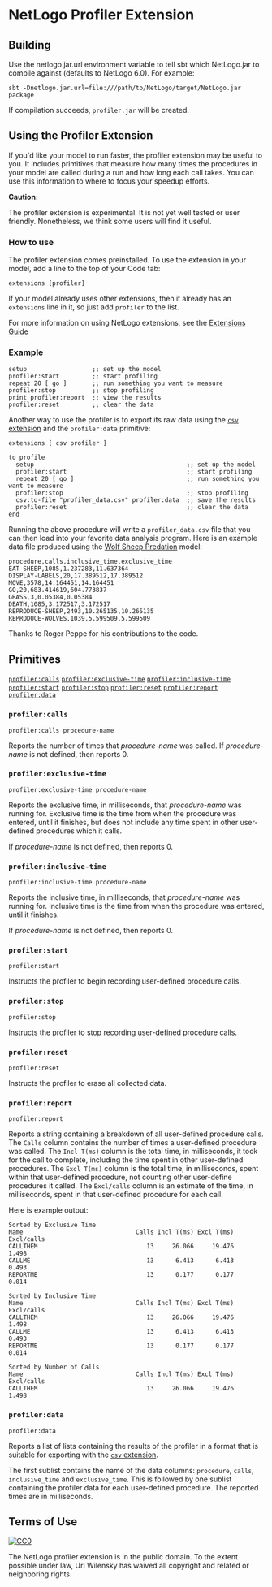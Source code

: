 
# NetLogo Profiler Extension

## Building

Use the netlogo.jar.url environment variable to tell sbt which NetLogo.jar to compile against (defaults to NetLogo 6.0). For example:

    sbt -Dnetlogo.jar.url=file:///path/to/NetLogo/target/NetLogo.jar package

If compilation succeeds, `profiler.jar` will be created.

## Using the Profiler Extension

If you'd like your model to run faster, the profiler extension
may be useful to you. It includes primitives that measure how many
times the procedures in your model are called during a run and how
long each call takes. You can use this information to where to focus
your speedup efforts.

**Caution:**

The profiler extension is experimental. It is not yet well tested or
user friendly. Nonetheless, we think some users will find it useful.

### How to use

The profiler extension comes preinstalled. To use the extension in
your model, add a line to the top of your Code tab:

```NetLogo
extensions [profiler]
```

If your model already uses other extensions, then it already has an
`extensions` line in it, so just add `profiler` to the list.

For more information on using NetLogo extensions,
see the [Extensions Guide](http://ccl.northwestern.edu/netlogo/docs/extensions.html)

### Example

```NetLogo
setup                  ;; set up the model
profiler:start         ;; start profiling
repeat 20 [ go ]       ;; run something you want to measure
profiler:stop          ;; stop profiling
print profiler:report  ;; view the results
profiler:reset         ;; clear the data
```

Another way to use the profiler is to export its raw data using
the [`csv` extension](https://ccl.northwestern.edu/netlogo/docs/csv.html)
and the `profiler:data` primitive:

```NetLogo
extensions [ csv profiler ]

to profile
  setup                                          ;; set up the model
  profiler:start                                 ;; start profiling
  repeat 20 [ go ]                               ;; run something you want to measure
  profiler:stop                                  ;; stop profiling
  csv:to-file "profiler_data.csv" profiler:data  ;; save the results
  profiler:reset                                 ;; clear the data  
end
```

Running the above procedure will write a `profiler_data.csv` file that you can then load into your
favorite data analysis program. Here is an example data file produced using
the [Wolf Sheep Predation](https://ccl.northwestern.edu/netlogo/models/WolfSheepPredation) model:

```CSV
procedure,calls,inclusive_time,exclusive_time
EAT-SHEEP,1085,1.237283,11.637364
DISPLAY-LABELS,20,17.389512,17.389512
MOVE,3578,14.164451,14.164451
GO,20,683.414619,604.773837
GRASS,3,0.05384,0.05384
DEATH,1085,3.172517,3.172517
REPRODUCE-SHEEP,2493,10.265135,10.265135
REPRODUCE-WOLVES,1039,5.599509,5.599509
```

Thanks to Roger Peppe for his contributions to the code.


## Primitives

[`profiler:calls`](#profilercalls)
[`profiler:exclusive-time`](#profilerexclusive-time)
[`profiler:inclusive-time`](#profilerinclusive-time)
[`profiler:start`](#profilerstart)
[`profiler:stop`](#profilerstop)
[`profiler:reset`](#profilerreset)
[`profiler:report`](#profilerreport)
[`profiler:data`](#profilerdata)


### `profiler:calls`

```NetLogo
profiler:calls procedure-name
```


Reports the number of times that *procedure-name* was called. If
*procedure-name* is not defined, then reports 0.



### `profiler:exclusive-time`

```NetLogo
profiler:exclusive-time procedure-name
```


Reports the exclusive time, in milliseconds, that
*procedure-name* was running for. Exclusive time is the time
from when the procedure was entered, until it finishes, but does not
include any time spent in other user-defined procedures which it
calls.

If *procedure-name* is not defined, then reports 0.



### `profiler:inclusive-time`

```NetLogo
profiler:inclusive-time procedure-name
```


Reports the inclusive time, in milliseconds, that
*procedure-name* was running for. Inclusive time is the time
from when the procedure was entered, until it finishes.

If *procedure-name* is not defined, then reports 0.



### `profiler:start`

```NetLogo
profiler:start
```

Instructs the profiler to begin recording user-defined procedure calls.


### `profiler:stop`

```NetLogo
profiler:stop
```

Instructs the profiler to stop recording user-defined procedure calls.


### `profiler:reset`

```NetLogo
profiler:reset
```

Instructs the profiler to erase all collected data.


### `profiler:report`

```NetLogo
profiler:report
```


Reports a string containing a breakdown of all user-defined procedure
calls. The `Calls` column contains the number of times a
user-defined procedure was called. The `Incl T(ms)` column
is the total time, in milliseconds, it took for the call to complete,
including the time spent in other user-defined procedures. The
`Excl T(ms)` column is the total time, in milliseconds,
spent within that user-defined procedure, not counting other
user-define procedures it called. The <code>Excl/calls</code> column
is an estimate of the time, in milliseconds, spent in that
user-defined procedure for each call.

Here is example output:

```
Sorted by Exclusive Time
Name                               Calls Incl T(ms) Excl T(ms) Excl/calls
CALLTHEM                              13     26.066     19.476      1.498
CALLME                                13      6.413      6.413      0.493
REPORTME                              13      0.177      0.177      0.014

Sorted by Inclusive Time
Name                               Calls Incl T(ms) Excl T(ms) Excl/calls
CALLTHEM                              13     26.066     19.476      1.498
CALLME                                13      6.413      6.413      0.493
REPORTME                              13      0.177      0.177      0.014

Sorted by Number of Calls
Name                               Calls Incl T(ms) Excl T(ms) Excl/calls
CALLTHEM                              13     26.066     19.476      1.498
```



### `profiler:data`

```NetLogo
profiler:data
```


Reports a list of lists containing the results of the profiler in a format that is suitable
for exporting with the [`csv` extension](https://ccl.northwestern.edu/netlogo/docs/csv.html).

The first sublist contains the name of the data columns: `procedure`, `calls`, `inclusive_time` and
`exclusive_time`. This is followed by one sublist containing the profiler data for each user-defined
procedure. The reported times are in milliseconds.



## Terms of Use

[![CC0](http://i.creativecommons.org/p/zero/1.0/88x31.png)](http://creativecommons.org/publicdomain/zero/1.0/)

The NetLogo profiler extension is in the public domain.  To the extent possible under law, Uri Wilensky has waived all copyright and related or neighboring rights.
